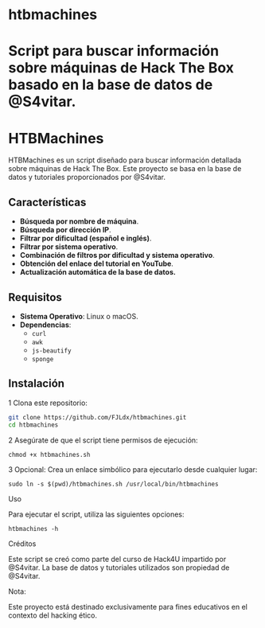 # htbmachines
Script para buscar información sobre máquinas de Hack The Box basado en la base de datos de @S4vitar.
=======
# HTBMachines

HTBMachines es un script diseñado para buscar información detallada sobre máquinas de Hack The Box. Este proyecto se basa en la base de datos y tutoriales proporcionados por @S4vitar.

## Características
- **Búsqueda por nombre de máquina**.
- **Búsqueda por dirección IP**.
- **Filtrar por dificultad (español e inglés)**.
- **Filtrar por sistema operativo**.
- **Combinación de filtros por dificultad y sistema operativo**.
- **Obtención del enlace del tutorial en YouTube**.
- **Actualización automática de la base de datos.**

## Requisitos
- **Sistema Operativo**: Linux o macOS.
- **Dependencias**:
  - `curl`
  - `awk`
  - `js-beautify`
  - `sponge`

## Instalación
1 Clona este repositorio:
   ```bash
   git clone https://github.com/FJLdx/htbmachines.git
   cd htbmachines
   ```

2	Asegúrate de que el script tiene permisos de ejecución:

```
chmod +x htbmachines.sh
```

3	Opcional: Crea un enlace simbólico para ejecutarlo desde cualquier lugar:

```
sudo ln -s $(pwd)/htbmachines.sh /usr/local/bin/htbmachines
```

Uso

Para ejecutar el script, utiliza las siguientes opciones:

```
htbmachines -h
```

Créditos

Este script se creó como parte del curso de Hack4U impartido por @S4vitar. La base de datos y tutoriales utilizados son propiedad de @S4vitar.

Nota:

Este proyecto está destinado exclusivamente para fines educativos en el contexto del hacking ético.
